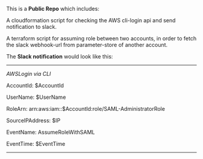 

This is a **Public Repo** which includes:

A cloudformation script for checking the AWS cli-login api and send notification to slack.

A terraform script for assuming role between two accounts, in order to fetch the slack webhook-url from parameter-store of another account.

The **Slack notification** would look like this:

---

*AWSLogin via CLI*

AccountId: $AccountId

UserName: $UserName

RoleArn: arn:aws:iam::$AccountId:role/SAML-AdministratorRole

SourceIPAddress: $IP

EventName: AssumeRoleWithSAML

EventTime: $EventTime

---
